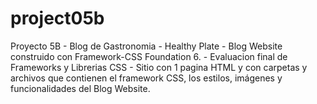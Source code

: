 # project05b
Proyecto 5B - Blog de Gastronomia - Healthy Plate - Blog Website construido con Framework-CSS Foundation 6. - Evaluacion final de Frameworks y Librerias CSS - Sitio con 1 pagina HTML y con carpetas y archivos que contienen el framework CSS, los estilos, imágenes y funcionalidades del Blog Website.
